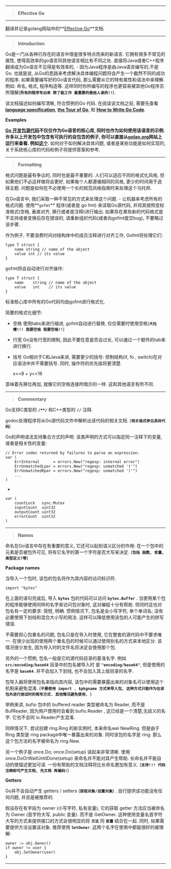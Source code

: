 -----
> **Effective Go**

-----
翻译并记录golang网站中的**[Effective Go](https://golang.org/doc/effective_go.html)**文档.

-----
> **Introduction**

Go是一门从各种已存在的语言中借鉴很多特点而来的新语言. 它拥有很多不常见的属性, 使得高效率的go语言同其他语言相比有不同之处. 直接将Java或者C++程序翻译成为Go语言不见得是有效率的, - 因为Java程序是由Java语言编写的,不是Go. 也就是说, 从Go的思路来考虑解决具体编程问题将会产生一个截然不同的成功的程序. 如果需要编写好的Go语言代码, 那么需要从它的特有属性和语法中来理解. 例如: 命名, 格式, 程序构造等. 这样同时你所编写的程序也更容易被其他Go程序员所理解(**`所有的程序写出来 除了能工作 最重要的是给人读的!!`**).

该文档描述如何编写清晰, 符合惯例的Go 代码. 在阅读该文档之前, 需要先查看 **[language specification](https://golang.org/ref/spec)**, **[the Tour of Go](https://tour.golang.org/)**, 和 **[How to Write Go Code](https://golang.org/doc/code.html)**.

**Examples**

**[Go 开发包源代码](https://golang.org/src/)**不仅仅作为Go语言的核心库, 同时也作为如何使用该语言的示例. 许多以上开发包中包含有可执行的自包含的例子, 你可以直接从**[golan.org](https://golang.org/)**网站上运行来查看. 例如**[这个](https://golang.org/pkg/strings/#example_Map)**. 如何对于如何解决具体问题, 或者是某些功能是如何实现的, 关于系统核心库的代码和例子将提供答案和参考.


-----
> **Formatting**

格式问题是最有争议的, 同时也是最不重要的. 人们可以适应不同的格式化风格, 但如果他们不必这样做将会更好, 如果每个人都遵循相同的风格, 更少的时间用于选择主题.  问题是如何在不必使用一个长的规范风格指南时来处理这个乌托邦.

在Go语言中, 我们采取一种不常见的方式来处理这个问题. - 让机器来考虑所有的格式问题. 使用**`gofmt`** 程序(或者是 go fmt) 来读取Go源代码, 并将其按照变标准格式(空格, 垂直对齐, 换行或者是注释)进行输出. 如果存在某些新的代码格式是不支持或者变换后存在错误的, 请重新组织代码(或者向gofmt提交bug), 不要略过该步骤.

作为例子, 不要浪费时间对结构体中的成员注释进行对齐工作, Gofmt将处理它们:

    type T struct {
        name string // name of the object
        value int // its value
    }

gofmt将会自动进行对齐操作:

    type T struct {
        name    string // name of the object
        value   int    // its value
    }

标准核心库中所有的Go代码均由gofmt进行格式化.

简要的格式化细节:

 - 空格
使用tabs来进行缩进, gofmt自动进行替换, 仅仅需要时使用空格(**`大吐槽!!! 我要空格 我要空格!!`**)
 - 行宽
Go没有行宽的限制, 因此不要在意是否会过长, 可以通过一个额外的tab来进行换行.
 - 括号
Go相对于C和Java来讲, 需要更少的括号: 控制结构(if, fo
, switch)在对应语法中并不需要括号. 同时, 操作符的优先级将更清楚.

    x<<8 + y<<16

意味着先移位再加, 就像它的空格连接所暗示的一样. 这和其他语言有所不同.


-----
> **Commentary**

Go支持C类型的 **`/**/`** 和C++类型的 **`//`** 注释. 

godoc处理程序将从Go源代码文件中解析出该代码的相关文档. (**`相关格式参见具体代码`**)

Go的声明语法支持集合方式的声明. 该类声明的方式可以指定同一注释下的变量, 或者是相关性的变量:

    // Error codes returned by failures to parse an expression.
    var (
        ErrInternal      = errors.New("regexp: internal error")
        ErrUnmatchedLpar = errors.New("regexp: unmatched '('")
        ErrUnmatchedRpar = errors.New("regexp: unmatched ')'")
        ...
    )

-

    var (
        countLock   sync.Mutex
        inputCount  uint32
        outputCount uint32
        errorCount  uint32
    )


-----
> **Names**

命名在Go语言中存在有重要的意义, 它还可以起到语义区分的作用: 在一个包中的元素是否被包外可见, 将有它名字的第一个字符是否大写来决定. (**`包括 函数, 变量, 类型定义?等`**)


**Package names**

当导入一个包时, 该包的包名将作为其内容的访问标识符. 

    import "bytes"

在上面的语句完成后, 导入 **`bytes`** 包的代码可以访问 **`bytes.Buffer`** . 当使用某个包的程序能够使用同样的名字来访问包对象时, 这对编程十分有帮助. 但同时这也对包名有一定的要求: 简短, 明确. 惯例情况下, 包名是全小写字符, 单个单词名; 没有必要使用下划线和混合大小写的用法. 这样可以降低使用该包的人可能产生的拼写错误. 

不需要担心包重名的问题, 包名只是在导入时使用, 它在整套的源代码中不要求唯一. 在很少出现的使用两个重名包的时候可以通过使用别名的方式来本地区分. 该情况很少发生, 因为导入时的文件名将决定会使用那个包.

另外的一个惯例, 包名一般是它的源代码目录的基准名字. 例如 **`src/encoding/base64`** 目录中的包名被导入时 是 **`"encoding/base64"`**, 但是使用的名字是 **`base64`**. 并不会加入下划线, 也不会加入其上级目录的名字.

包导入器将使用包名来指向其内容, 该包中的需要暴露出来的对象名可以使用这个机制来避免混淆. (**`不要使用 import . $pkgname 方式来导入包, 这种方式只能作为在该包外进行测试时的简写方式. 其他情况避免使用. `**)

举例来讲, bufio 包中的 buffered reader 类型被命名为 Reader, 而不是 BufReader, 因为用户使用时会看到 bufio.Reader , 这已经是一个清楚,无歧义的名字. 它也不会同 io.Reader产生混淆.

同样情况下, 尝试创建 ring.Ring 的新实例时, 本来命名wei NewRing. 但是由于 Ring 类型是 ring package中唯一暴露出来的对象. 同时该包的名字是 ring. 那么这个包方法的名字被命名为 ring.New.

另一个例子是 once.Do; once.Do(setup) 读起来非常清晰. 使用 once.DoOrWaitUntilDone(setup) 来命名并不能对其产生帮助. 长命名并不能自动的使描述更加可读. 一份有帮助的文档注释将比长命名更加有意义. (**`支持!!! 代码注释即可产生文档, 先文档 再编码!`**)


**Getters**

Go并不会自动产生 getters / setters (**`获取对象/设置对象`**) . 自行提供该功能没有任何问题, 并且是被推荐的. 

假设存在有字段为 owner (小写字符, 私有变量), 它的获取 getter 方法应当被命名为 Owner (首字符大写, public 变量). 而不是 GetOwner. 这种使用变量名首字符大写的方式来提供接口的方式会很明显的将 **`方法`** 同 **`变量`** 结合在一起. 同时, 如果需要提供方法设置该对象. 推荐使用 **`SetOwner`**.  这两个名字在使用中都能很好的被理解:

    owner := obj.Owner()
    if owner != user {
        obj.SetOwner(user)
    }


-----


